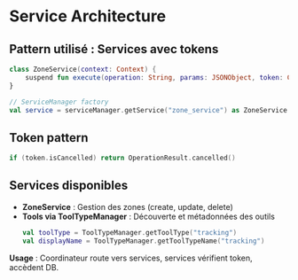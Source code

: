 # Service Architecture

## Pattern utilisé : Services avec tokens

```kotlin
class ZoneService(context: Context) {
    suspend fun execute(operation: String, params: JSONObject, token: CancellationToken): OperationResult
}

// ServiceManager factory
val service = serviceManager.getService("zone_service") as ZoneService
```

## Token pattern
```kotlin
if (token.isCancelled) return OperationResult.cancelled()
```

## Services disponibles
- **ZoneService** : Gestion des zones (create, update, delete)
- **Tools via ToolTypeManager** : Découverte et métadonnées des outils
  ```kotlin
  val toolType = ToolTypeManager.getToolType("tracking")
  val displayName = ToolTypeManager.getToolTypeName("tracking")
  ```

**Usage** : Coordinateur route vers services, services vérifient token, accèdent DB.